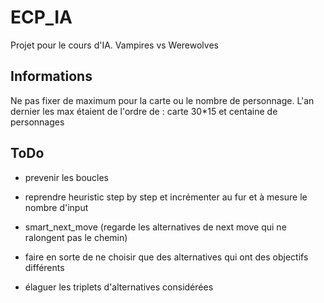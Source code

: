 ECP_IA
======

Projet pour le cours d'IA. Vampires vs Werewolves

Informations
------------
Ne pas fixer de maximum pour la carte ou le nombre de personnage. 
L'an dernier les max étaient de l'ordre de : carte 30*15 et centaine de personnages


ToDo
----

* prevenir les boucles

* reprendre heuristic step by step et incrémenter au fur et à mesure le nombre d'input

* smart_next_move (regarde les alternatives de next move qui ne ralongent pas le chemin)

* faire en sorte de ne choisir que des alternatives qui ont des objectifs différents

* élaguer les triplets d'alternatives considérées